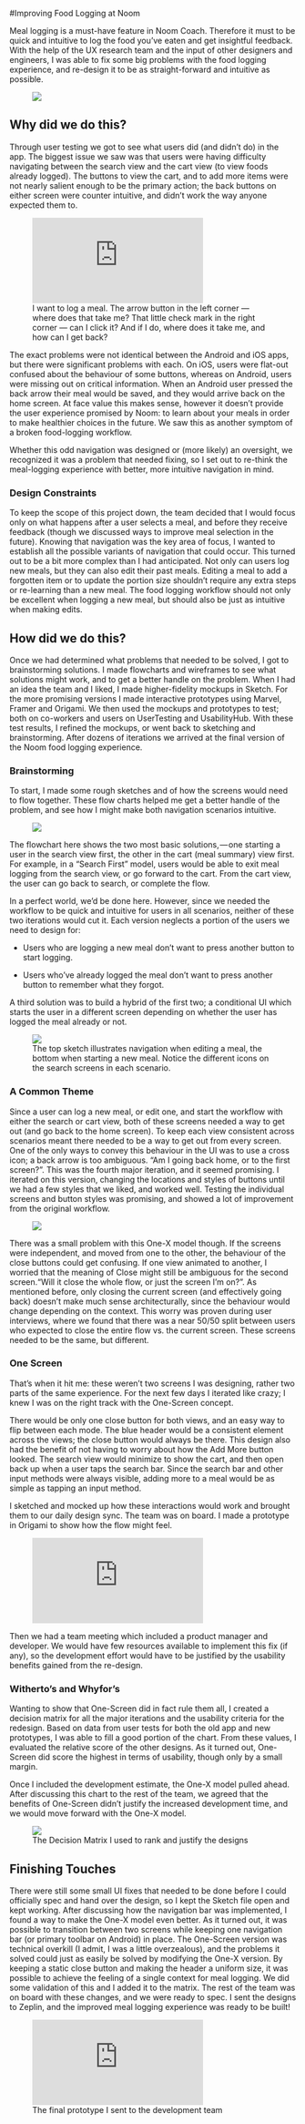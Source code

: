 #Improving Food Logging at Noom

Meal logging is a must-have feature in Noom Coach. Therefore it must to be quick and intuitive to log the food you’ve eaten and get insightful feedback. With the help of the UX research team and the input of other designers and engineers, I was able to fix some big problems with the food logging experience, and re-design it to be as straight-forward and intuitive as possible.

<figure class='folio_image' id='img1'>
	<a target='_blank'>
		<img src='../includes/portfolio_images/noom/noom_logging.jpg'>
	</a>
</figure>

## Why did we do this?

Through user testing we got to see what users did (and didn’t do) in the app. The biggest issue we saw was that users were having difficulty navigating between the search view and the cart view (to view foods already logged). The buttons to view the cart, and to add more items were not nearly salient enough to be the primary action; the back buttons on either screen were counter intuitive, and didn’t work the way anyone expected them to.

<figure class='folio_image video' id='img2'>
	<iframe src="https://player.vimeo.com/video/157767468" frameborder="0" webkitallowfullscreen mozallowfullscreen allowfullscreen></iframe>
	<figcaption>I want to log a meal. The arrow button in the left corner — where does that take me? That little check mark in the right corner — can I click it? And if I do, where does it take me, and how can I get back?</figcaption>
</figure>

The exact problems were not identical between the Android and iOS apps, but there were significant problems with each. On iOS, users were flat-out confused about the behaviour of some buttons, whereas on Android, users were missing out on critical information. When an Android user pressed the back arrow their meal would be saved, and they would arrive back on the home screen. At face value this makes sense, however it doesn’t provide the user experience promised by Noom: to learn about your meals in order to make healthier choices in the future. We saw this as another symptom of a broken food-logging workflow.

Whether this odd navigation was designed or (more likely) an oversight, we recognized it was a problem that needed fixing, so I set out to re-think the meal-logging experience with better, more intuitive navigation in mind.

### Design Constraints

To keep the scope of this project down, the team decided that I would focus only on what happens after a user selects a meal, and before they receive feedback (though we discussed ways to improve meal selection in the future). Knowing that navigation was the key area of focus, I wanted to establish all the possible variants of navigation that could occur. This turned out to be a bit more complex than I had anticipated.
Not only can users log new meals, but they can also edit their past meals. Editing a meal to add a forgotten item or to update the portion size shouldn’t require any extra steps or re-learning than a new meal. The food logging workflow should not only be excellent when logging a new meal, but should also be just as intuitive when making edits.

## How did we do this?

Once we had determined what problems that needed to be solved, I got to brainstorming solutions. I made flowcharts and wireframes to see what solutions might work, and to get a better handle on the problem. When I had an idea the team and I liked, I made higher-fidelity mockups in Sketch. For the more promising versions I made interactive prototypes using Marvel, Framer and Origami. We then used the mockups and prototypes to test; both on co-workers and users on UserTesting and UsabilityHub. With these test results, I refined the mockups, or went back to sketching and brainstorming. After dozens of iterations we arrived at the final version of the Noom food logging experience.

### Brainstorming

To start, I made some rough sketches and of how the screens would need to flow together. These flow charts helped me get a better handle of the problem, and see how I might make both navigation scenarios intuitive.

<figure class='folio_image' id='img2'>
	<a target='_blank'>
		<img src='../includes/portfolio_images/noom/noom_logging-rough-flowchart.jpg'>
	</a>
<figcaption></figcaption>
</figure>

The flowchart here shows the two most basic solutions, — one starting a user in the search view first, the other in the cart (meal summary) view first. For example, in a “Search First” model, users would be able to exit meal logging from the search view, or go forward to the cart. From the cart view, the user can go back to search, or complete the flow.

In a perfect world, we’d be done here. However, since we needed the workflow to be quick and intuitive for users in all scenarios, neither of these two iterations would cut it. Each version neglects a portion of the users we need to design for:

- Users who are logging a new meal don’t want to press another button to start logging.

- Users who’ve already logged the meal don’t want to press another button to remember what they forgot.

A third solution was to build a hybrid of the first two; a conditional UI which starts the user in a different screen depending on whether the user has logged the meal already or not.

<figure class='folio_image' id='img2'>
	<a target='_blank'>
		<img src='../includes/portfolio_images/noom/noom_logging-va.jpg'>
	</a>
<figcaption>The top sketch illustrates navigation when editing a meal, the bottom when starting a new meal. Notice the different icons on the search screens in each scenario.</figcaption>
</figure>

### A Common Theme

Since a user can log a new meal, or edit one, and start the workflow with either the search or cart view, both of these screens needed a way to get out (and go back to the home screen). To keep each view consistent across scenarios meant there needed to be a way to get out from every screen. One of the only ways to convey this behaviour in the UI was to use a cross icon; a back arrow is too ambiguous. “Am I going back home, or to the first screen?”. This was the fourth major iteration, and it seemed promising. I iterated on this version, changing the locations and styles of buttons until we had a few styles that we liked, and worked well. Testing the individual screens and button styles was promising, and showed a lot of improvement from the original workflow.

<figure class='folio_image' id='img2'>
	<a target='_blank'>
		<img src='../includes/portfolio_images/noom/noom_logging-vc.png'>
	</a>
<figcaption></figcaption>
</figure>

There was a small problem with this One-X model though. If the screens were independent, and moved from one to the other, the behaviour of the close buttons could get confusing. If one view animated to another, I worried that the meaning of Close might still be ambiguous for the second screen.“Will it close the whole flow, or just the screen I’m on?”. As mentioned before, only closing the current screen (and effectively going back) doesn’t make much sense architecturally, since the behaviour would change depending on the context. This worry was proven during user interviews, where we found that there was a near 50/50 split between users who expected to close the entire flow vs. the current screen. These screens needed to be the same, but different.

### One Screen

That’s when it hit me: these weren’t two screens I was designing, rather two parts of the same experience. For the next few days I iterated like crazy; I knew I was on the right track with the One-Screen concept.

There would be only one close button for both views, and an easy way to flip between each mode. The blue header would be a consistent element across the views; the close button would always be there. This design also had the benefit of not having to worry about how the Add More button looked. The search view would minimize to show the cart, and then open back up when a user taps the search bar. Since the search bar and other input methods were always visible, adding more to a meal would be as simple as tapping an input method.

I sketched and mocked up how these interactions would work and brought them to our daily design sync. The team was on board. I made a prototype in Origami to show how the flow might feel.

<figure class='folio_image' id='img2'>
	<iframe src="https://player.vimeo.com/video/157767592" frameborder="0" webkitallowfullscreen mozallowfullscreen allowfullscreen></iframe>
<figcaption></figcaption>
</figure>

Then we had a team meeting which included a product manager and developer. We would have few resources available to implement this fix (if any), so the development effort would have to be justified by the usability benefits gained from the re-design.

### Witherto’s and Whyfor’s

Wanting to show that One-Screen did in fact rule them all, I created a decision matrix for all the major iterations and the usability criteria for the redesign. Based on data from user tests for both the old app and new prototypes, I was able to fill a good portion of the chart. From these values, I evaluated the relative score of the other designs. As it turned out, One-Screen did score the highest in terms of usability, though only by a small margin.

Once I included the development estimate, the One-X model pulled ahead. After discussing this chart to the rest of the team, we agreed that the benefits of One-Screen didn’t justify the increased development time, and we would move forward with the One-X model.

<figure class='folio_image' id='img2'>
	<a target='_blank'>
		<img src='../includes/portfolio_images/noom/noom_logging-matrix.png'>
	</a>
<figcaption>The Decision Matrix I used to rank and justify the designs</figcaption>
</figure>

## Finishing Touches

There were still some small UI fixes that needed to be done before I could officially spec and hand over the design, so I kept the Sketch file open and kept working. After discussing how the navigation bar was implemented, I found a way to make the One-X model even better. As it turned out, it was possible to transition between two screens while keeping one navigation bar (or primary toolbar on Android) in place. The One-Screen version was technical overkill (I admit, I was a little overzealous), and the problems it solved could just as easily be solved by modifying the One-X version. By keeping a static close button and making the header a uniform size, it was possible to achieve the feeling of a single context for meal logging. We did some validation of this and I added it to the matrix. The rest of the team was on board with these changes, and we were ready to spec. I sent the designs to Zeplin, and the improved meal logging experience was ready to be built!

<figure class='folio_image' id='img2'>
	<iframe src="https://player.vimeo.com/video/157767466" frameborder="0" webkitallowfullscreen mozallowfullscreen allowfullscreen></iframe>
<figcaption>The final prototype I sent to the development team</figcaption>
</figure>

